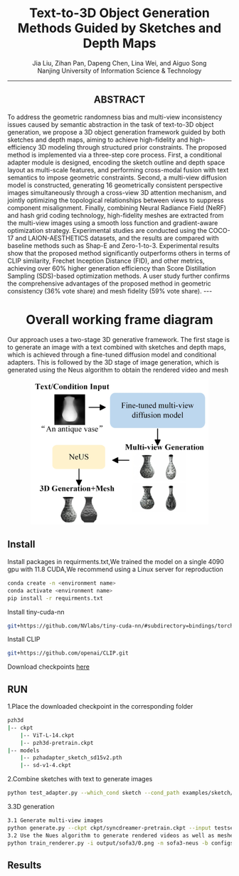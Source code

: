 <h1 align="center">Text-to-3D Object Generation Methods Guided by Sketches and Depth Maps</h1>

<p align="center">
Jia Liu, Zihan Pan, Dapeng Chen, Lina Wei, and Aiguo Song<br>
Nanjing University of Information Science & Technology
</p>

---
<h2 align="center">ABSTRACT</h2>
To address the geometric randomness bias and multi-view inconsistency issues caused by semantic abstraction in the task of text-to-3D object generation, we propose a 3D object generation framework guided by both sketches and depth maps, aiming to achieve high-fidelity and high-efficiency 3D modeling through structured prior constraints. The proposed method is implemented via a three-step core process. First, a conditional adapter module is designed, encoding the sketch outline and depth space layout as multi-scale features, and performing cross-modal fusion with text semantics to impose geometric constraints. Second, a multi-view diffusion model is constructed, generating 16 geometrically consistent perspective images simultaneously through a cross-view 3D attention mechanism, and jointly optimizing the topological relationships between views to suppress component misalignment. Finally, combining Neural Radiance Field (NeRF) and hash grid coding technology, high-fidelity meshes are extracted from the multi-view images using a smooth loss function and gradient-aware optimization strategy. Experimental studies are conducted using the COCO-17 and LAION-AESTHETICS datasets, and the results are compared with baseline methods such as Shap-E and Zero-1-to-3. Experimental results show that the proposed method significantly outperforms others in terms of CLIP similarity, Frechet Inception Distance (FID), and other metrics, achieving over 60% higher generation efficiency than Score Distillation Sampling (SDS)-based optimization methods. A user study further confirms the comprehensive advantages of the proposed method in geometric consistency (36% vote share) and mesh fidelity (59% vote share). 
---
<h1 align="center">Overall working frame diagram</h1>
Our approach uses a two-stage 3D generative framework. The first stage is to generate an image with a text combined with sketches and depth maps, which is achieved through a fine-tuned diffusion model and conditional adapters. This is followed by the 3D stage of image generation, which is generated using the Neus algorithm to obtain the rendered video and mesh  
<p align="center">
  <img src="assets/fig2(2).jpg" width="400">
</p>


## Install
Install packages in requirments.txt,We trained the model on a single 4090 gpu with 11.8 CUDA,We recommend using a Linux server for reproduction  
```bash
conda create -n <environment name>
conda activate <environment name>
pip install -r requirments.txt
```

Install tiny-cuda-nn
```bash
git+https://github.com/NVlabs/tiny-cuda-nn/#subdirectory=bindings/torch
```
Install CLIP
```bash
git+https://github.com/openai/CLIP.git
```
Download checkpoints [here](https://pan.baidu.com/s/1SZ51OcqDAk68VJOPMnZ_gQ) 
## RUN
1.Place the downloaded checkpoint in the corresponding folder
```bash
pzh3d
|-- ckpt
    |-- ViT-L-14.ckpt
    |-- pzh3d-pretrain.ckpt
|-- models
    |-- pzhadapter_sketch_sd15v2.pth
    |-- sd-v1-4.ckpt
```
2.Combine sketches with text to generate images
```bash
python test_adapter.py --which_cond sketch --cond_path examples/sketch/sofa3.png --cond_inp_type sketch --prompt "A purple sofa." --sd_ckpt models/sd-v1-4.ckpt --resize_short_edge 512 --cond_tau 0.8 --cond_weight 0.8 --n_samples 5 --adapter_ckpt models/t2iadapter_sketch_sd15v2.pth
```
3.3D generation
```bash
3.1 Generate multi-view images
python generate.py --ckpt ckpt/syncdreamer-pretrain.ckpt --input testset/sofa3.png --output output/sofa3 --sample_num 4 --cfg_scale 1.5 --elevation 30 --crop_size 200
3.2 Use the Nues algorithm to generate rendered videos as well as meshes
python train_renderer.py -i output/sofa3/0.png -n sofa3-neus -b configs/neus.yaml -l output/renderer 
```
## Results



